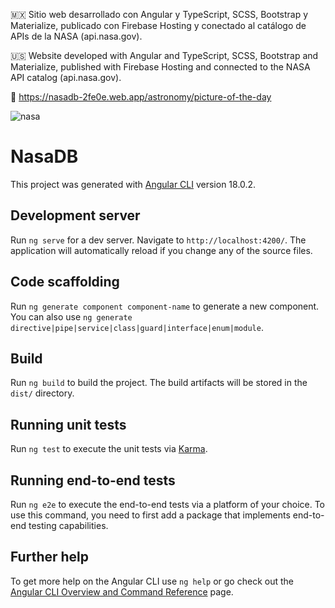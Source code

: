 🇲🇽 Sitio web desarrollado con Angular y TypeScript, SCSS, Bootstrap y Materialize, publicado con Firebase Hosting y conectado al catálogo de APIs de la NASA (api.nasa.gov).

🇺🇸 Website developed with Angular and TypeScript, SCSS, Bootstrap and Materialize, published with Firebase Hosting and connected to the NASA API catalog (api.nasa.gov).

🔗 https://nasadb-2fe0e.web.app/astronomy/picture-of-the-day


![nasa](https://github.com/user-attachments/assets/89150375-ebe8-4c3f-bfe3-18da50e2e04c)


# NasaDB

This project was generated with [Angular CLI](https://github.com/angular/angular-cli) version 18.0.2.

## Development server

Run `ng serve` for a dev server. Navigate to `http://localhost:4200/`. The application will automatically reload if you change any of the source files.

## Code scaffolding

Run `ng generate component component-name` to generate a new component. You can also use `ng generate directive|pipe|service|class|guard|interface|enum|module`.

## Build

Run `ng build` to build the project. The build artifacts will be stored in the `dist/` directory.

## Running unit tests

Run `ng test` to execute the unit tests via [Karma](https://karma-runner.github.io).

## Running end-to-end tests

Run `ng e2e` to execute the end-to-end tests via a platform of your choice. To use this command, you need to first add a package that implements end-to-end testing capabilities.

## Further help

To get more help on the Angular CLI use `ng help` or go check out the [Angular CLI Overview and Command Reference](https://angular.dev/tools/cli) page.

